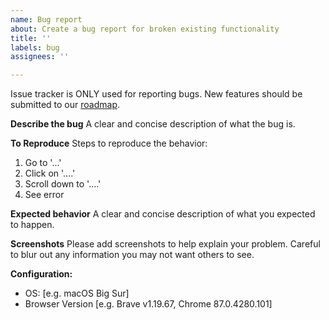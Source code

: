 ```yaml
---
name: Bug report
about: Create a bug report for broken existing functionality
title: ''
labels: bug
assignees: ''

---
```

Issue tracker is ONLY used for reporting bugs. New features should be submitted to our [roadmap](https://portal.productboard.com/headsdown/2-heads-down-roadmap/tabs/7-planned/submit-idea).

**Describe the bug**
A clear and concise description of what the bug is.

**To Reproduce**
Steps to reproduce the behavior:
1. Go to '...'
2. Click on '....'
3. Scroll down to '....'
4. See error

**Expected behavior**
A clear and concise description of what you expected to happen.

**Screenshots**
Please add screenshots to help explain your problem. 
Careful to blur out any information you may not want others to see.

**Configuration:**
 - OS: [e.g. macOS Big Sur]
 - Browser Version [e.g. Brave v1.19.67, Chrome 87.0.4280.101]
